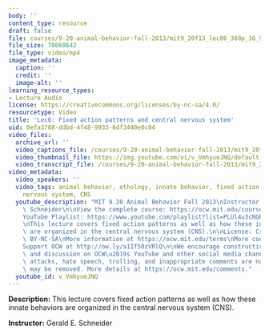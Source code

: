 ```yaml
---
body: ''
content_type: resource
draft: false
file: courses/9-20-animal-behavior-fall-2013/mit9_20f13_lec06_360p_16_9.mp4
file_size: 70868642
file_type: video/mp4
image_metadata:
  caption: ''
  credit: ''
  image-alt: ''
learning_resource_types:
- Lecture Audio
license: https://creativecommons.org/licenses/by-nc-sa/4.0/
resourcetype: Video
title: 'Lec6: Fixed action patterns and central nervous system'
uid: 0efa3788-ddbd-4f48-9933-6df3440e0c04
video_files:
  archive_url: ''
  video_captions_file: /courses/9-20-animal-behavior-fall-2013/mit9_20f13_lec06_captions.vtt
  video_thumbnail_file: https://img.youtube.com/vi/v_VmhyueJNQ/default.jpg
  video_transcript_file: /courses/9-20-animal-behavior-fall-2013/mit9_20f13_lec06_transcript.pdf
video_metadata:
  video_speakers: ''
  video_tags: animal behavior, ethology, innate behavior, fixed action patterns, central
    nervous system, CNS
  youtube_description: "MIT 9.20 Animal Behavior Fall 2013\nInstructor: Gerald E.\
    \ Schneider\n\nView the complete course: https://ocw.mit.edu/courses/9-20-animal-behavior-fall-2013/\n\
    YouTube Playlist: https://www.youtube.com/playlist?list=PLUl4u3cNGP63TbPEWYEKOq8yAN8mEP_5O\n\
    \nThis lecture covers fixed action patterns as well as how these innate behaviors\
    \ are organized in the central nervous system (CNS).\n\nLicense: Creative Commons\
    \ BY-NC-SA\nMore information at https://ocw.mit.edu/terms\nMore courses at https://ocw.mit.edu\n\
    Support OCW at http://ow.ly/a1If50zVRlQ\n\nWe encourage constructive comments\
    \ and discussion on OCW\u2019s YouTube and other social media channels. Personal\
    \ attacks, hate speech, trolling, and inappropriate comments are not allowed and\
    \ may be removed. More details at https://ocw.mit.edu/comments."
  youtube_id: v_VmhyueJNQ
---
```

**Description:** This lecture covers fixed action patterns as well as how these innate behaviors are organized in the central nervous system (CNS).

**Instructor:** Gerald E. Schneider